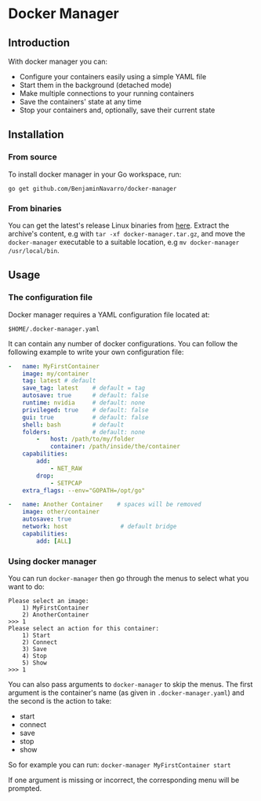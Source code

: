 # Docker Manager

## Introduction

With docker manager you can:
 * Configure your containers easily using a simple YAML file
 * Start them in the background (detached mode)
 * Make multiple connections to your running containers
 * Save the containers' state at any time
 * Stop your containers and, optionally, save their current state

## Installation

### From source

To install docker manager in your Go workspace, run:

```
go get github.com/BenjaminNavarro/docker-manager
```

### From binaries

You can get the latest's release Linux binaries from [here](https://github.com/BenjaminNavarro/docker-manager/releases). Extract the archive's content, e.g with `tar -xf docker-manager.tar.gz`, and move the `docker-manager` executable to a suitable location, e.g `mv docker-manager /usr/local/bin`.

## Usage

### The configuration file

Docker manager requires a YAML configuration file located at:
```
$HOME/.docker-manager.yaml
```
It can contain any number of docker configurations. You can follow the following example to write your own configuration file:
```YAML
-   name: MyFirstContainer
    image: my/container
    tag: latest # default
    save_tag: latest    # default = tag
    autosave: true      # default: false
    runtime: nvidia     # default: none
    privileged: true    # default: false
    gui: true           # default: false
    shell: bash         # default
    folders:            # default: none
        -   host: /path/to/my/folder
            container: /path/inside/the/container
    capabilities:
        add:
            - NET_RAW
        drop:
            - SETPCAP
    extra_flags: --env="GOPATH=/opt/go"

-   name: Another Container    # spaces will be removed
    image: other/container
    autosave: true
    network: host               # default bridge
    capabilities:
        add: [ALL]

```

### Using docker manager

You can run `docker-manager` then go through the menus to select what you want to do:

```
Please select an image:
	1) MyFirstContainer
	2) AnotherContainer
>>> 1  
Please select an action for this container:
	1) Start
	2) Connect
	3) Save
	4) Stop
	5) Show
>>> 1
```

You can also pass arguments to `docker-manager` to skip the menus. The first argument is the container's name (as given in `.docker-manager.yaml`) and the second is the action to take:
 * start
 * connect
 * save
 * stop
 * show

So for example you can run: `docker-manager MyFirstContainer start`

If one argument is missing or incorrect, the corresponding menu will be prompted.
